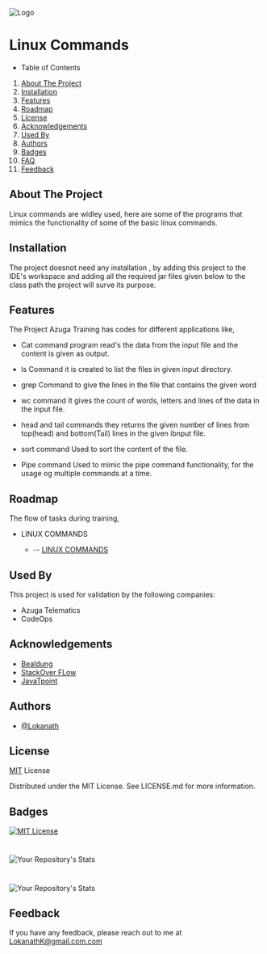 
![Logo](https://www.softwaretestinghelp.com/wp-content/qa/uploads/2020/04/Linux-Commands.png)

# Linux Commands

- Table of Contents

1. [About The Project](##About-The-Project)
2. [Installation](##Installation)
5. [Features](##Features)
7. [Roadmap](##Roadmap)
8. [License](##License)
9. [Acknowledgements](##Acknowledgements)
10. [Used By](##Used-By)
11. [Authors](##Authors)
12. [Badges](##Badges)
13. [FAQ](##FAQ)
14. [Feedback](##Feedback)

## About The Project
Linux commands are widley used, here are some of the programs that mimics the functionality of some of the basic linux commands.

## Installation

The project doesnot need any installation , by adding this project to the IDE's workspace and adding all the required jar files given below to the class path the project will surve its purpose.


## Features

The Project Azuga Training has codes for different applications like,
- Cat command
program read's the data from the input file and the content is given as output.

- ls Command
 it is created to list the files in given input directory.

- grep Command
to give the lines in the file that contains the given word

- wc command
It gives the count of words, letters and lines of the data in the input file.

- head and tail commands
they returns the given number of lines from top(head) and bottom(Tail) lines in the given ibnput file.

- sort command
Used to sort the content of the file.

- Pipe command
Used to mimic the pipe command functionality, for the usage og multiple commands at a time.

## Roadmap
 
 The flow of tasks during training,
 
- LINUX COMMANDS 

    -   --  [ LINUX COMMANDS ](https://github.com/LokanathLoki/AzugaTrainingCodes/tree/main/linuxCommands)


## Used By

This project is used for validation by the following companies:

- Azuga Telematics
- CodeOps



## Acknowledgements

 - [Bealdung ](https://www.baeldung.com/java-tutorial)
 - [StackOver FLow](https://stackoverflow.com/)
 - [JavaTpoint](https://www.javatpoint.com/)



## Authors

- [@Lokanath](https://github.com/LokanathLoki/AzugaTrainingCodes/tree/main)



## License

[MIT](https://choosealicense.com/licenses/mit/) License 

Distributed under the MIT License. See LICENSE.md for more information.


## Badges


[![MIT License](https://img.shields.io/badge/License-MIT-green.svg)](https://choosealicense.com/licenses/mit/)
#

![Your Repository's Stats](https://github-readme-stats.vercel.app/api/top-langs/?username=LokanathLoki&theme=blue-green)
#
![Your Repository's Stats](https://github-readme-stats.vercel.app/api?username=LokanathLoki&show_icons=true)




## Feedback

If you have any feedback, please reach out to me at LokanathK@gmail.com.com


